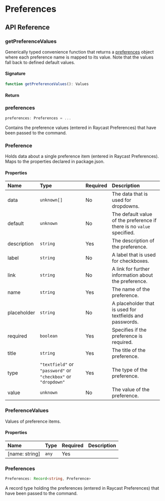 # Preferences

## API Reference

### getPreferenceValues

Generically typed convenience function that returns a [preferences](../preferences.md#preferences) object where each preference name is mapped to its value.
Note that the values fall back to defined default values.

#### Signature

```typescript
function getPreferenceValues(): Values
```

#### Return



### preferences

```typescript
preferences: Preferences = ...
```

Contains the preference values (entered in Raycast Preferences) that have been passed to the command.

### Preference

Holds data about a single preference item (entered in Raycast Preferences).
Maps to the properties declared in package.json.

#### Properties

| Name | Type | Required | Description |
| :--- | :--- | :--- | :--- |
| data | `unknown[]` | No | The data that is used for dropdowns. |
| default | `unknown` | No | The default value of the preference if there is no `value` specified. |
| description | `string` | Yes | The description of the preference. |
| label | `string` | No | A label that is used for checkboxes. |
| link | `string` | No | A link for further information about the preference. |
| name | `string` | Yes | The name of the preference. |
| placeholder | `string` | No | A placeholder that is used for textfields and passwords. |
| required | `boolean` | Yes | Specifies if the preference is required. |
| title | `string` | Yes | The title of the preference. |
| type | `"textfield"` or `"password"` or `"checkbox"` or `"dropdown"` | Yes | The type of the preference. |
| value | `unknown` | No | The value of the preference. |

### PreferenceValues

Values of preference items.

#### Properties

| Name | Type | Required | Description |
| :--- | :--- | :--- | :--- |
| [name: string] | `any` | Yes |  |

### Preferences

```typescript
Preferences: Record<string, Preference>
```

A record type holding the preferences (entered in Raycast Preferences) that have been passed to the command.
